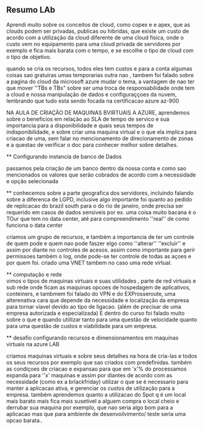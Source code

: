 ## Resumo LAb

Aprendi muito sobre os conceitos de cloud, como copex e e apex, que as clouds podem ser privadas, publicas ou hibridas, que existe um custo de acordo com a utilização da cloud diferente de uma cloud fisica,
onde o custo vem no equipamento para uma cloud privada de servidores por exemplo e fica mais barata com o tempo, e se escolhe o tipo de cloud com o tipo de objetivo.

quando se cria os recursos, todos eles tem custos e para a conta algumas coisas sao gratuiras umas temporarias outra nao , tambem foi falado sobre a pagina do cloud da microsoft azure mudar o tema, a vantagem de nao ter que mover ''TBs e TBs" sobre ser uma troca de
responsabilidade onde tem a cloud e nossa manipulação de dados e configuraççoes da nuvem, lembrando que tudo esta sendo focada na certificacao azure az-900

NA AULA DE CRIAÇÃO DE MAQUINAS BVIRTUAIS A AZURE, aprendemos sobre o beneficios em relação ao SLA de tempo de servico e sua importancia para a disponibilidade e quais seus tempos de indisponibilidade, e sobre criar uma maquina virtual e o que ela implica para criacao de uma, sem falar no mencionamento de 
direcionamento de zonas e a questao de verificar o doc para conhecer melhor sobre detalhes.

** Configurando instancia de banco de Dados

passamos pela criação de um banco dentro da nossa conta e como sao mencionados os valores que serão cobrados de acordo com a necessidade e opção selecionada

** conhecemos sobre a parte geografica dos servidores, incluindo falando sobre a diferenca de LGPD, inclusive algo importante foi quanto ao pedido de replicacao do brazil south para o do rio de janeiro, onde precisa ser requerido em casos de dados sensiveis por ex. uma coisa muito bacana é o TOur que tem no data center, até para compreendimento ''real'' de como funciona o data center

criamos um grupo de recursos, e também a importancia de ter um controle de quem pode e quem nao pode faszer elgo como ''alterar'' ''excluir'' e assim por diante no controles de acesos. assim como importante para gerir permissoes também o log, onde pode-se ter controle de todas as açoes e por quem foi.
criado uma VNET tambem no caso uma rede virtual.


** computação e rede <br>
vimos o tipos de maquinas virtuais e suas utilidades , parte de red virtuais e sub rede onde ficam as maquinas
opcoes de hospedagem de aplicativos, conteiners, e tambmem foi falado do VPN e do EXProsseroute, uma alterenativa cara que depende da necessidade e localização da empresa para tornar viavel devido ao tipo de ligacao. (além de precisar de uma empresa autorizada e especializada)
E  dentro do curso foi falado muito sobre o que e quando utiilizar tanto para uma questão de velocidade quanto para uma questão de custos e viabilidade para um empresa.

** desafio configurando recursos e dimensionamentos em maquinas virtuais na azure LAB <BR>

criamos maquinas virtuais e sobre seus detalhes na hora de cria-las e todos os seus recursos por exemplo que sao criados com predefinidas. também as condiçoes de criacao e expansao para que em 'x'% do processamos expanda para ''x' maquinas e assim por diantes de acordo com as necessidade (como ex a brlackfriday) utilizar o que se é necessario para manter a aplicacao ativa, e gerenciar os custos de utilização para a empresa. também aprendemos quanto a utilizacao do Spot q é um local mais barato mais fica mais susetivel a alguem compra o local cheio e derrubar sua maquina por exemplo, que nao seria algo bom para a aplicacao mas que para ambiente de desenvoilvimento/ teste seria uma opcao barata..




